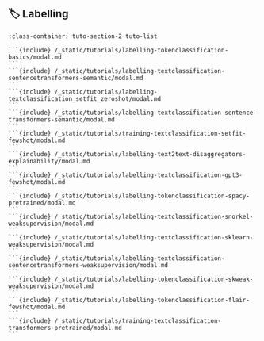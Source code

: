## 🏷 Labelling

````{grid} 1 1 2 2
:class-container: tuto-section-2 tuto-list

```{include} /_static/tutorials/labelling-tokenclassification-basics/modal.md
```
```{include} /_static/tutorials/labelling-textclassification-sentencetransformers-semantic/modal.md
```
```{include} /_static/tutorials/labelling-textclassification_setfit_zeroshot/modal.md
```
```{include} /_static/tutorials/labelling-textclassification-sentence-transformers-semantic/modal.md
```
```{include} /_static/tutorials/training-textclassification-setfit-fewshot/modal.md
```
```{include} /_static/tutorials/labelling-text2text-disaggregators-explainability/modal.md
```
```{include} /_static/tutorials/labelling-textclassification-gpt3-fewshot/modal.md
```
```{include} /_static/tutorials/labelling-tokenclassification-spacy-pretrained/modal.md
```
```{include} /_static/tutorials/labelling-textclassification-snorkel-weaksupervision/modal.md
```
```{include} /_static/tutorials/labelling-textclassification-sklearn-weaksupervision/modal.md
```
```{include} /_static/tutorials/labelling-textclassification-sentencetransformers-weaksupervision/modal.md
```
```{include} /_static/tutorials/labelling-tokenclassification-skweak-weaksupervision/modal.md
```
```{include} /_static/tutorials/labelling-tokenclassification-flair-fewshot/modal.md
```
```{include} /_static/tutorials/training-textclassification-transformers-pretrained/modal.md
```
````
